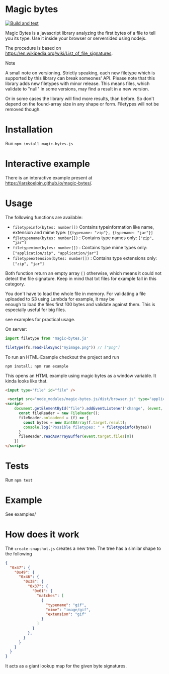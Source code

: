 # Magic bytes

[![Build and test](https://github.com/LarsKoelpin/magic-bytes/actions/workflows/build-and-test.yml/badge.svg)](https://github.com/LarsKoelpin/magic-bytes/actions/workflows/build-and-test.yml)

Magic Bytes is a javascript library analyzing the first bytes of a file to tell you its type. 
Use it inside your browser or serversided using nodejs.

The procedure is based on https://en.wikipedia.org/wiki/List_of_file_signatures.


> [!NOTE]  
> A small note on versioning.
> Strictly speaking, each new filetype which is supported by this library can break someones' API.
> Please note that this library adds new filetypes with minor release.
> This means files, which validate to "null" in some versions, may find a result in a new version.
> 
> Or in some cases the library will find more results, than before. So don't depend on the found-array size in
> any shape or form.
> Filetypes will not be removed though.

# Installation
Run `npm install magic-bytes.js`


# Interactive example
There is an interactive example present at https://larskoelpin.github.io/magic-bytes/.

# Usage

The following functions are available:
* `filetypeinfo(bytes: number[])` Contains typeinformation like name, extension and mime type: `[{typename: "zip"}, {typename: "jar"}]`
* `filetypename(bytes: number[])` : Contains type names only: `["zip", "jar"]`
* `filetypemime(bytes: number[])` : Contains type mime types only: `["application/zip", "application/jar"]`
* `filetypeextension(bytes: number[])` : Contains type extensions only: `["zip", "jar"]`

Both function return an empty array `[]` otherwise, which means it could not detect the file signature. Keep in mind that
txt files for example fall in this category.

You don't have to load the whole file in memory. For validating a file uploaded to S3 using Lambda for example, it may be  
enough to load the files first 100 bytes and validate against them.  This is especially useful for big files.

see examples for practical usage.

On server:
```javascript
import filetype from 'magic-bytes.js'

filetype(fs.readFileSync("myimage.png")) // ["png"]
```


To run an HTML-Example checkout the project and run

```
npm install; npm run example
```

This opens an HTML example using magic bytes as a window variable. It kinda looks like that.

```html
<input type="file" id="file" />

 <script src="node_modules/magic-bytes.js/dist/browser.js" type="application/javascript"></script>
<script>
    document.getElementById("file").addEventListener('change', (event, x) => {
      const fileReader = new FileReader();
      fileReader.onloadend = (f) => {
        const bytes = new Uint8Array(f.target.result);
        console.log("Possible filetypes: " + filetypeinfo(bytes))
      }
      fileReader.readAsArrayBuffer(event.target.files[0])
    })
</script>
```


# Tests
Run  `npm test`

# Example
See examples/

# How does it work
The `create-snapshot.js` creates a new tree. The tree has a similar shape to the following 
```json
{
  "0x47": {
    "0x49": {
      "0x46": {
        "0x38": {
          "0x37": {
            "0x61": {
              "matches": [
                {
                  "typename": "gif",
                  "mime": "image/gif",
                  "extension": "gif"
                }
              ]
            }
          },
        }
      }
    }
  }
}
```

It acts as a giant lookup map for the given byte signatures.
